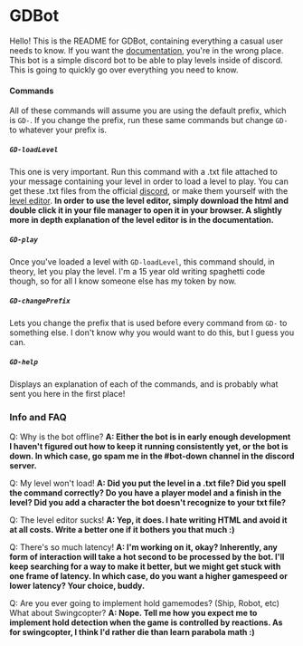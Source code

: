 # GDBot

Hello! This is the README for GDBot, containing everything a casual user needs to know. If you want the [documentation](https://github.com/Carogaphity/Geometry-Dash-through-Discord/blob/main/documentation.md), you're in the wrong place. This bot is a simple discord bot to be able to play levels inside of discord. This is going to quickly go over everything you need to know.

#### Commands
All of these commands will assume you are using the default prefix, which is `GD-`. If you change the prefix, run these same commands but change `GD-` to whatever your prefix is.

##### `GD-loadLevel`
This one is very important. Run this command with a .txt file attached to your message containing your level in order to load a level to play. You can get these .txt files from the official [discord](https://discord.gg/T8tJf3Zbq5), or make them yourself with the [level editor](https://github.com/Carogaphity/Geometry-Dash-through-Discord/blob/main/converter.html). 
**In order to use the level editor, simply download the html and double click it in your file manager to open it in your browser. A slightly more in depth explanation of the level editor is in the documentation.**

##### `GD-play`
Once you've loaded a level with `GD-loadLevel`, this command should, in theory, let you play the level. I'm a 15 year old writing spaghetti code though, so for all I know someone else has my token by now.

##### `GD-changePrefix`
Lets you change the prefix that is used before every command from `GD-` to something else. I don't know why you would want to do this, but I guess you can.

##### `GD-help`
Displays an explanation of each of the commands, and is probably what sent you here in the first place!

### Info and FAQ

Q: Why is the bot offline?
**A: Either the bot is in early enough development I haven't figured out how to keep it running consistently yet, or the bot is down. In which case, go spam me in the #bot-down channel in the discord server.**

Q: My level won't load!
**A: Did you put the level in a .txt file? Did you spell the command correctly? Do you have a player model and a finish in the level? Did you add a character the bot doesn't recognize to your txt file?**

Q: The level editor sucks!
**A: Yep, it does. I hate writing HTML and avoid it at all costs. Write a better one if it bothers you that much :)**

Q: There's so much latency!
**A: I'm working on it, okay? Inherently, any form of interaction will take a hot second to be processed by the bot. I'll keep searching for a way to make it better, but we might get stuck with one frame of latency. In which case, do you want a higher gamespeed or lower latency? Your choice, buddy.**

Q: Are you ever going to implement hold gamemodes? (Ship, Robot, etc) What about Swingcopter?
**A: Nope. Tell me how you expect me to implement hold detection when the game is controlled by reactions. As for swingcopter, I think I'd rather die than learn parabola math :)**
